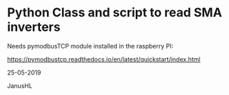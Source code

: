 # Python Class and script to read SMA inverters

Needs pymodbusTCP module installed in the raspberry PI:

https://pymodbustcp.readthedocs.io/en/latest/quickstart/index.html

25-05-2019

JanusHL
